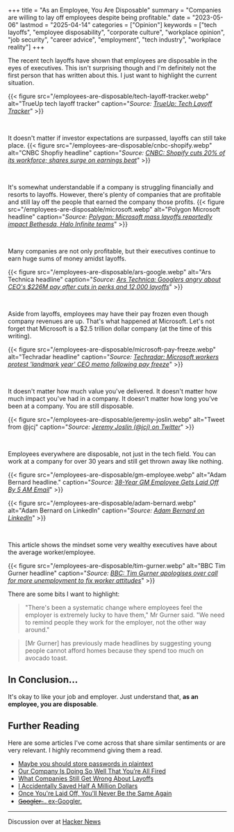 +++
title = "As an Employee, You Are Disposable"
summary = "Companies are willing to lay off employees despite being profitable."
date = "2023-05-06"
lastmod = "2025-04-14"
categories = ["Opinion"]
keywords = ["tech layoffs", "employee disposability", "corporate culture", "workplace opinion", "job security", "career advice", "employment", "tech industry", "workplace reality"]
+++

The recent tech layoffs have shown that employees are disposable in the eyes of executives. This isn't surprising though and I'm definitely not the first person that has written about this. I just want to highlight the current situation.

{{< figure src="/employees-are-disposable/tech-layoff-tracker.webp" alt="TrueUp tech layoff tracker"
caption="*Source: [TrueUp: Tech Layoff Tracker](https://www.trueup.io/layoffs)*" >}}

<br>

It doesn't matter if investor expectations are surpassed, layoffs can still take place.
{{< figure src="/employees-are-disposable/cnbc-shopify.webp" alt="CNBC Shopfiy headline"
caption="*Source: [CNBC: Shopify cuts 20% of its workforce; shares surge on earnings beat](https://www.cnbc.com/2023/05/04/shopify-cuts-20percent-of-its-workforce-shares-surge-on-earnings-beat.html)*" >}}

<br>

It's somewhat understandable if a company is struggling financially and resorts to layoffs. However, there's plenty of companies that are profitable and still lay off the people that earned the company those profits.
{{< figure src="/employees-are-disposable/microsoft.webp" alt="Polygon Microsoft headline"
caption="*Source: [Polygon: Microsoft mass layoffs reportedly impact Bethesda, Halo Infinite teams](https://www.polygon.com/23561210/microsoft-layoffs-xbox-bethesda-halo-infinite-343-industries)*" >}}

<br>

Many companies are not only profitable, but their executives continue to earn huge sums of money amidst layoffs.

{{< figure src="/employees-are-disposable/ars-google.webp" alt="Ars Technica headline"
caption="*Source: [Ars Technica: Googlers angry about CEO's $226M pay after cuts in perks and 12,000 layoffs](https://arstechnica.com/tech-policy/2023/05/googlers-angry-about-ceos-226m-pay-after-cuts-in-perks-and-12000-layoffs/)*" >}}

<br>

Aside from layoffs, employees may have their pay frozen even though company revenues are up. That's what happened at Microsoft. Let's not forget that Microsoft is a $2.5 trillion dollar company (at the time of this writing).

{{< figure src="/employees-are-disposable/microsoft-pay-freeze.webp" alt="Techradar headline"
caption="*Source: [Techradar: Microsoft workers protest 'landmark year' CEO memo following pay freeze](https://www.techradar.com/pro/microsoft-workers-protest-landmark-year-ceo-memo-following-pay-freeze)*" >}}

<br>

It doesn't matter how much value you've delivered. It doesn't matter how much impact you've had in a company. It doesn't matter how long you've been at a company. You are still disposable.

{{< figure src="/employees-are-disposable/jeremy-joslin.webp" alt="Tweet from @jcj"
caption="*Source: [Jeremy Joslin (@jcj) on Twitter](https://twitter.com/jcj/status/1616482322278420481)*" >}}

<br>

Employees everywhere are disposable, not just in the tech field. You can work at a company for over 30 years and still get thrown away like nothing.

{{< figure src="/employees-are-disposable/gm-employee.webp" alt="Adam Bernard headline."
caption="*Source: [38-Year GM Employee Gets Laid Off By 5 AM Email](https://gmauthority.com/blog/2024/11/38-year-gm-employee-gets-laid-off-by-5-am-email/)*" >}}

{{< figure src="/employees-are-disposable/adam-bernard.webp" alt="Adam Bernard on LinkedIn"
caption="*Source: [Adam Bernard on LinkedIn](https://www.linkedin.com/posts/adamdbernard_well-in-unexpected-news-i-was-let-go-from-activity-7263190210874617856-wE6z/)*" >}}

<br>

This article shows the mindset some very wealthy executives have about the average worker/employee.

{{< figure src="/employees-are-disposable/tim-gurner.webp" alt="BBC Tim Gurner headline"
caption="*Source: [BBC: Tim Gurner apologises over call for more unemployment to fix worker attitudes](https://www.bbc.com/news/business-66803279)*" >}}

There are some bits I want to highlight:

> "There's been a systematic change where employees feel the employer is extremely lucky to have them," Mr Gurner said. "We need to remind people they work for the employer, not the other way around."

> [Mr Gurner] has previously made headlines by suggesting young people cannot afford homes because they spend too much on avocado toast.

## In Conclusion...

It's okay to like your job and employer. Just understand that, **as an employee, you are disposable**.

## Further Reading

Here are some articles I've come across that share similar sentiments or are very relevant. I highly recommend giving them a read.
- [Maybe you should store passwords in plaintext](https://www.qword.net/2023/04/30/maybe-you-should-store-passwords-in-plaintext)
- [Our Company Is Doing So Well That You’re All Fired](https://www.mcsweeneys.net/articles/our-company-is-doing-so-well-that-youre-all-fired)
- [What Companies Still Get Wrong About Layoffs](https://hbr.org/2022/12/what-companies-still-get-wrong-about-layoffs)
- [I Accidentally Saved Half A Million Dollars](https://ludic.mataroa.blog/blog/i-accidentally-saved-half-a-million-dollars/)
- [Once You're Laid Off, You'll Never Be the Same Again](https://mertbulan.com/2025/01/26/once-you-are-laid-off-you-will-never-be-the-same-again/)
- [G̶o̶o̶g̶l̶e̶r̶... ex-Googler.](https://nerdy.dev/ex-googler)

---

Discussion over at [Hacker News](https://news.ycombinator.com/item?id=40943436)
